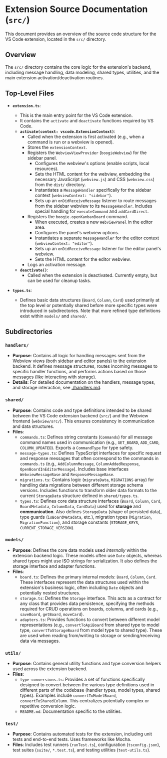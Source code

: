 # Extension Source Documentation (`src/`)

This document provides an overview of the source code structure for the VS Code extension, located in the `src/` directory.

## Overview

The `src/` directory contains the core logic for the extension's backend, including message handling, data modeling, shared types, utilities, and the main extension activation/deactivation routines.

## Top-Level Files

- **`extension.ts`**:

  - This is the main entry point for the VS Code extension.
  - It contains the `activate` and `deactivate` functions required by VS Code.
  - **`activate(context: vscode.ExtensionContext)`**:
    - Called when the extension is first activated (e.g., when a command is run or a webview is opened).
    - Stores the `extensionContext`.
    - Registers the `WebviewViewProvider` (`boogieWebview`) for the sidebar panel.
      - Configures the webview's options (enable scripts, local resources).
      - Sets the HTML content for the webview, embedding the necessary JavaScript (`webview.js`) and CSS (`webview.css`) from the `dist/` directory.
      - Instantiates a `MessageHandler` specifically for the sidebar context (`webviewContext: "sidebar"`).
      - Sets up an `onDidReceiveMessage` listener to route messages from the sidebar webview to its `MessageHandler`. Includes special handling for `executeCommand` and `addCardDirect`.
    - Registers the `boogie.openKanbanBoard` command.
      - When executed, creates a new `WebviewPanel` in the editor area.
      - Configures the panel's webview options.
      - Instantiates a separate `MessageHandler` for the editor context (`webviewContext: "editor"`).
      - Sets up an `onDidReceiveMessage` listener for the editor panel's webview.
      - Sets the HTML content for the editor webview.
    - Logs an activation message.
  - **`deactivate()`**:
    - Called when the extension is deactivated. Currently empty, but can be used for cleanup tasks.

- **`types.ts`**:
  - Defines basic data structures (`Board`, `Column`, `Card`) used primarily at the top level or potentially shared before more specific types were introduced in subdirectories. Note that more refined type definitions exist within `models/` and `shared/`.

## Subdirectories

### `handlers/`

- **Purpose**: Contains all logic for handling messages sent from the Webview views (both sidebar and editor panels) to the extension backend. It defines message structures, routes incoming messages to specific handler functions, and performs actions based on those messages (like interacting with storage).
- **Details**: For detailed documentation on the handlers, message types, and storage interaction, see [./handlers.md](./handlers.md).

### `shared/`

- **Purpose**: Contains code and type definitions intended to be shared between the VS Code extension backend (`src/`) and the Webview frontend (`webview/src/`). This ensures consistency in communication and data structures.
- **Files**:
  - `commands.ts`: Defines string constants (`Commands`) for all message command names used in communication (e.g., `GET_BOARD`, `ADD_CARD`, `COLUMN_UPDATED`). Exports a `CommandType` for type safety.
  - `message-types.ts`: Defines TypeScript interfaces for specific request and response messages that often correspond to the commands in `commands.ts` (e.g., `AddColumnMessage`, `ColumnAddedResponse`, `OpenBoardInEditorMessage`). Includes base interfaces `WebviewMessageBase` and `ResponseMessageBase`.
  - `migrations.ts`: Contains logic (`migrateData`, `MIGRATIONS` array) for handling data migrations between different storage schema versions. Includes functions to transform older data formats to the current `StorageData` structure defined in `shared/types.ts`.
  - `types.ts`: Defines core data structure interfaces (`Board`, `Column`, `Card`, `BoardMetadata`, `ColumnData`, `CardData`) used for **storage** and **communication**. Also defines `StorageData` (shape of persisted data), type guards (`isBoardMetadata`, etc.), migration types (`Migration`, `MigrationFunction`), and storage constants (`STORAGE_KEYS`, `CURRENT_STORAGE_VERSION`).

### `models/`

- **Purpose**: Defines the core data models used _internally_ within the extension backend logic. These models often use `Date` objects, whereas shared types might use ISO strings for serialization. It also defines the storage interface and adapter functions.
- **Files**:
  - `board.ts`: Defines the primary internal models: `Board`, `Column`, `Card`. These interfaces represent the data structures used within the extension's business logic, often including `Date` objects and potentially nested structures.
  - `storage.ts`: Defines the `Storage` interface. This acts as a contract for any class that provides data persistence, specifying the methods required for CRUD operations on boards, columns, and cards (e.g., `saveBoard`, `getBoard`, `moveCard`).
  - `adapters.ts`: Provides functions to convert between different model representations (e.g., `convertToApiBoard` from shared type to model type, `convertToStorageBoard` from model type to shared type). These are used when reading from/writing to storage or sending/receiving data via messages.

### `utils/`

- **Purpose**: Contains general utility functions and type conversion helpers used across the extension backend.
- **Files**:
  - `type-conversions.ts`: Provides a set of functions specifically designed to convert between the various type definitions used in different parts of the codebase (handler types, model types, shared types). Examples include `convertToModelBoard`, `convertToSharedColumn`. This centralizes potentially complex or repetitive conversion logic.
  - `README.md`: Documentation specific to the utilities.

### `test/`

- **Purpose**: Contains automated tests for the extension, including unit tests and end-to-end tests. Uses frameworks like Mocha.
- **Files**: Includes test runners (`runTest.ts`), configuration (`tsconfig.json`), test suites (`suite/`, `*.test.ts`), and testing utilities (`test-utils.ts`).
